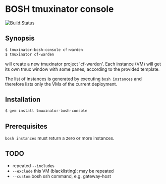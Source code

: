# BOSH tmuxinator console

[![Build Status](https://travis-ci.org/suhlig/tmuxinator-bosh-console.svg?branch=master)](https://travis-ci.org/suhlig/tmuxinator-bosh-console)

## Synopsis

```bash
$ tmuxinator-bosh-console cf-warden
$ tmuxinator cf-warden
```

will create a new tmuxinator project 'cf-warden'. Each instance (VM) will get its own tmux window with some panes, according to the provided template.

The list of instances is generated by executing `bosh instances` and therefore lists only the VMs of the current deployment.

## Installation

```bash
$ gem install tmuxinator-bosh-console
```

## Prerequisites

`bosh instances` must return a zero or more instances.

## TODO

* repeated `--include`s
* `--exclude` this VM (blacklisting); may be repeated
* `--custom` bosh ssh command, e.g. gateway-host
